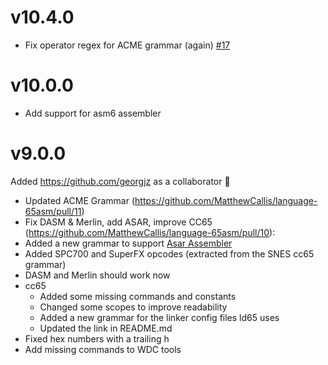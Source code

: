 # v10.4.0

* Fix operator regex for ACME grammar (again) [#17](https://github.com/MatthewCallis/language-65asm/pull/17)

# v10.0.0

* Add support for asm6 assembler

# v9.0.0

Added https://github.com/georgjz as a collaborator 🎉

* Updated ACME Grammar (https://github.com/MatthewCallis/language-65asm/pull/11)
* Fix DASM & Merlin, add ASAR, improve CC65 (https://github.com/MatthewCallis/language-65asm/pull/10):
* Added a new grammar to support [Asar Assembler](https://github.com/RPGHacker/asar)
* Added SPC700 and SuperFX opcodes (extracted from the SNES cc65 grammar)
* DASM and Merlin should work now
* cc65
    * Added some missing commands and constants
    * Changed some scopes to improve readability
    * Added a new grammar for the linker config files ld65 uses
    * Updated the link in README.md
* Fixed hex numbers with a trailing h
* Add missing commands to WDC tools
